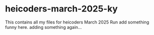 # heicoders-march-2025-ky
 This contains all my files for heicoders March 2025 Run
 add something funny here.
 adding something again...